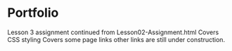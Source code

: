 # Portfolio

Lesson 3 assignment continued from Lesson02-Assignment.html
Covers CSS styling
Covers some page links
other links are still under construction.
